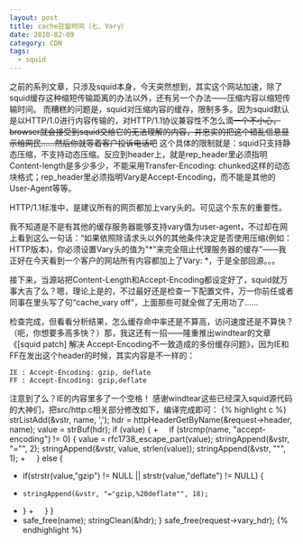 ```yaml
---
layout: post
title: cache驻留时间（七、Vary）
date: 2010-02-09
category: CDN
tags:
  - squid
---
```


之前的系列文章，只涉及squid本身，今天突然想到，其实这个网站加速，除了squid缓存这种缩短传输距离的办法以外，还有另一个办法——压缩内容以缩短传输时间。
而糟糕的问题是，squid对压缩内容的缓存，限制多多。因为squid默认是以HTTP/1.0进行内容传输的，对HTTP/1.1协议兼容性不怎么滴~~一个不小心，browser就会接受到squid交给它的无法理解的内容，并忠实的把这个错乱信息显示给网民……然后你就等着客户投诉电话吧~~
这个具体的限制就是：squid只支持静态压缩，不支持动态压缩。反应到header上，就是rep_header里必须指明Content-length是多少多少，不能采用Transfer-Encoding: chunked这样的动态块格式；rep_header里必须指明Vary是Accept-Encoding，而不能是其他的User-Agent等等。

HTTP/1.1标准中，是建议所有的网页都加上vary头的。可见这个东东的重要性。

我不知道是不是有其他的缓存服务器能够支持vary值为user-agent，不过却在网上看到这么一句话：“如果依照除请求头以外的其他条件决定是否使用压缩(例如：HTTP版本)，你必须设置Vary头的值为"*"来完全阻止代理服务器的缓存”——我正好在今天看到一个客户的网站所有内容都加上了Vary: *，于是全部回源。。。

接下来，当源站把Content-Length和Accept-Encoding都设定好了，squid就万事大吉了么？嗯，理论上是的，不过最好还是检查一下配置文件，万一你前任或者同事在里头写了句“cache_vary off”，上面那些可就全做了无用功了……

检查完成，但看看分析结果，怎么缓存命中率还是不算高，访问速度还是不算快？（呃，你想要多高多快？）那，我这还有一招——隆重推出windtear的文章《[squid patch] 解决 Accept-Encoding不一致造成的多份缓存问题》，因为IE和FF在发出这个header的时候，其实内容是不一样的：

    IE : Accept-Encoding: gzip, deflate
    FF : Accept-Encoding: gzip,deflate

注意到了么？IE的内容里多了一个空格！
感谢windtear这些已经深入squid源代码的大神们，把src/http.c相关部分修改如下，编译完成即可：
{% highlight c %}
strListAdd(&vstr, name, ',');
hdr = httpHeaderGetByName(&request->header, name);
value = strBuf(hdr);
if (value) {
+     if (strcmp(name, "accept-encoding") != 0) {
    value = rfc1738_escape_part(value);
    stringAppend(&vstr, "="", 2);
    stringAppend(&vstr, value, strlen(value));
    stringAppend(&vstr, """, 1);
+     } else {
+ if(strstr(value,"gzip") != NULL || strstr(value,"deflate") != NULL) {
+     stringAppend(&vstr, "="gzip,%20deflate"", 18);
+ }
+     }
}
+ safe_free(name);
stringClean(&hdr);
}
safe_free(request->vary_hdr);
{% endhighlight %}

